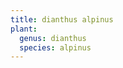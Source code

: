 ```yaml
---
title: dianthus alpinus
plant:
  genus: dianthus
  species: alpinus
---
```

<script>
var x = {{ page.plant | jsonify | remove: '<p>' | remove: '</p>' }}
return x;
</script>
